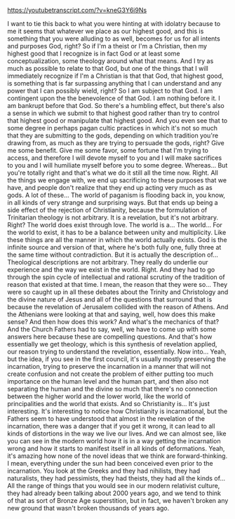 https://youtubetranscript.com/?v=kneG3Y6i9Ns

 I want to tie this back to what you were hinting at with idolatry because to me it seems that whatever we place as our highest good, and this is something that you were alluding to as well, becomes for us for all intents and purposes God, right? So if I'm a theist or I'm a Christian, then my highest good that I recognize is in fact God or at least some conceptualization, some theology around what that means. And I try as much as possible to relate to that God, but one of the things that I will immediately recognize if I'm a Christian is that that God, that highest good, is something that is far surpassing anything that I can understand and any power that I can possibly wield, right? So I am subject to that God. I am contingent upon the the benevolence of that God. I am nothing before it. I am bankrupt before that God. So there's a humbling effect, but there's also a sense in which we submit to that highest good rather than try to control that highest good or manipulate that highest good. And you even see that to some degree in perhaps pagan cultic practices in which it's not so much that they are submitting to the gods, depending on which tradition you're drawing from, as much as they are trying to persuade the gods, right? Give me some benefit. Give me some favor, some fortune that I'm trying to access, and therefore I will devote myself to you and I will make sacrifices to you and I will humiliate myself before you to some degree. Whereas... But you're totally right and that's what we do it still all the time now. Right. All the things we engage with, we end up sacrificing to these purposes that we have, and people don't realize that they end up acting very much as as gods. A lot of these... The world of paganism is flooding back in, you know, in all kinds of very strange and surprising ways. But that ends up being a side effect of the rejection of Christianity, because the formulation of Trinitarian theology is not arbitrary. It is a revelation, but it's not arbitrary. Right? The world does exist through love. The world is a... The world... For the world to exist, it has to be a balance between unity and multiplicity. Like these things are all the manner in which the world actually exists. God is the infinite source and version of that, where he's both fully one, fully three at the same time without contradiction. But it is actually the description of... Theological descriptions are not arbitrary. They really do underlie our experience and the way we exist in the world. Right. And they had to go through the spin cycle of intellectual and rational scrutiny of the tradition of reason that existed at that time. I mean, the reason that they were so... They were so caught up in all these debates about the Trinity and Christology and the divine nature of Jesus and all of the questions that surround that is because the revelation of Jerusalem collided with the reason of Athens. And the Athenians were looking at that and saying, well, how does this make sense? And then how does this work? And what's the mechanics of that? And the Church Fathers had to say, well, we have to come up with some answers here because these are compelling questions. And that's how essentially we get theology, which is this synthesis of revelation applied, our reason trying to understand the revelation, essentially. Now into... Yeah, but the idea, if you see in the first council, it's usually mostly preserving the incarnation, trying to preserve the incarnation in a manner that will not create confusion and not create the problem of either putting too much importance on the human level and the human part, and then also not separating the human and the divine so much that there's no connection between the higher world and the lower world, like the world of principalities and the world that exists. And so Christianity is... It's just interesting. It's interesting to notice how Christianity is incarnational, but the Fathers seem to have understood that almost in the revelation of the incarnation, there was a danger that if you get it wrong, it can lead to all kinds of distortions in the way we live our lives. And we can almost see, like you can see in the modern world how it is in a way getting the incarnation wrong and how it starts to manifest itself in all kinds of deformations. Yeah, it's amazing how none of the novel ideas that we think are forward-thinking. I mean, everything under the sun had been conceived even prior to the incarnation. You look at the Greeks and they had nihilists, they had naturalists, they had pessimists, they had theists, they had all the kinds of... All the range of things that you would see in our modern relativist culture, they had already been talking about 2000 years ago, and we tend to think of that as sort of Bronze Age superstition, but in fact, we haven't broken any new ground that wasn't broken thousands of years ago.